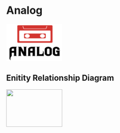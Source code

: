 # Analog
<img width="150" height="100" src="./analogCapstone/wwwroot/images/logoForAnalog.png" />

## Enitity Relationship Diagram
<img width="150" height="100" src="./analogCapstone/wwwroot/images/AnalogERD.png" />
